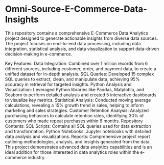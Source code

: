 # Omni-Source-E-Commerce-Data-Insights
This repository contains a comprehensive E-Commerce Data Analytics project designed to generate actionable insights from diverse data sources. The project focuses on end-to-end data processing, including data integration, statistical analysis, and data visualization to support data-driven decision-making in e-commerce.

Key Features:
Data Integration: Combined over 1 million records from 6 different sources, including customer, order, and payment data, to create a unified dataset for in-depth analysis.
SQL Queries: Developed 15 complex SQL queries to extract, clean, and manipulate data, achieving 95% accuracy in retrieval for targeted insights.
Python Analysis and Visualization: Leveraged Python libraries like Pandas, Matplotlib, and Seaborn to perform detailed analysis and created 5 interactive dashboards to visualize key metrics.
Statistical Analysis: Conducted moving average calculations, revealing a 15% growth trend in sales, helping to inform marketing and sales strategies.
Customer Retention Analysis: Analyzed purchasing behaviors to calculate retention rates, identifying 30% of customers who made repeat purchases within 6 months.
Repository Contents:
SQL Scripts: Contains all SQL queries used for data extraction and transformation.
Python Notebooks: Jupyter notebooks with detailed data analysis and visualizations.
Reports: Comprehensive project report outlining methodologies, analysis, and insights generated from the data.
This project demonstrates advanced data analytics capabilities and is an ideal addition for those interested in data analytics roles within the e-commerce industry.
